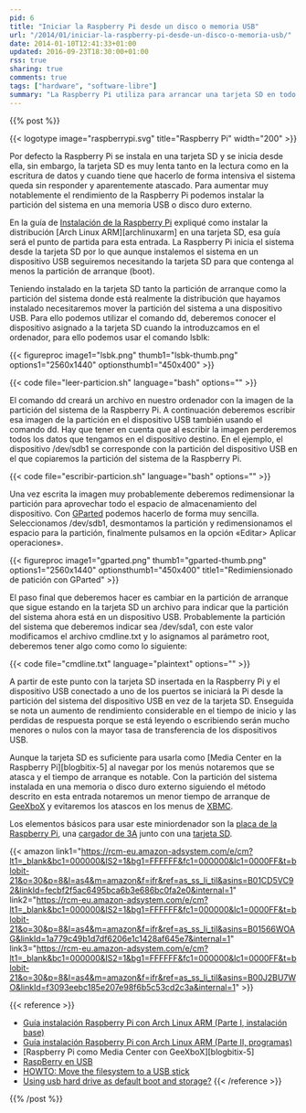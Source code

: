 ```yaml
---
pid: 6
title: "Iniciar la Raspberry Pi desde un disco o memoria USB"
url: "/2014/01/iniciar-la-raspberry-pi-desde-un-disco-o-memoria-usb/"
date: 2014-01-10T12:41:33+01:00
updated: 2016-09-23T18:30:00+01:00
rss: true
sharing: true
comments: true
tags: ["hardware", "software-libre"]
summary: "La Raspberry Pi utiliza para arrancar una tarjeta SD en todo caso, sin embargo, dada la lentitud de lectura y escritura de esta es recomendable instalar el sistema en una memoria USB o disco duro externo. No es muy complicado y el aumento de rendimiento es notable."
---
```


{{% post %}}

{{< logotype image="raspberrypi.svg" title="Raspberry Pi" width="200" >}}

Por defecto la Raspberry Pi se instala en una tarjeta SD y se inicia desde ella, sin embargo, la tarjeta SD es muy lenta tanto en la lectura como en la escritura de datos y cuando tiene que hacerlo de forma intensiva el sistema queda sin responder y aparentemente atascado. Para aumentar muy notablemente el rendimiento de la Raspberry Pi podemos instalar la partición del sistema en una memoria USB o disco duro externo.

En la guía de [Instalación de la Raspberry Pi](https://elblogdepicodev.blogspot.com.es/2012/06/guia-instalacion-raspberry-pi-con-arch.html) expliqué como instalar la distribución [Arch Linux ARM][archlinuxarm] en una tarjeta SD, esa guía será el punto de partida para esta entrada. La Raspberry Pi inicia el sistema desde la tarjeta SD por lo que aunque instalemos el sistema en un dispositivo USB seguiremos necesitando la tarjeta SD para que contenga al menos la partición de arranque (boot).

Teniendo instalado en la tarjeta SD tanto la partición de arranque como la partición del sistema donde está realmente la distribución que hayamos instalado necesitaremos mover la partición del sistema a una dispositivo USB. Para ello podemos utilizar el comando dd, deberemos conocer el dispositivo asignado a la tarjeta SD cuando la introduzcamos en el ordenador, para ello podemos usar el comando lsblk:

{{< figureproc
    image1="lsbk.png" thumb1="lsbk-thumb.png" options1="2560x1440" optionsthumb1="450x400" >}}

{{< code file="leer-particion.sh" language="bash" options="" >}}

El comando dd creará un archivo en nuestro ordenador con la imagen de la partición del sistema de la Raspberry Pi. A continuación deberemos escribir esa imagen de la partición en el dispositivo USB también usando el comando dd. Hay que tener en cuenta que al escribir la imagen perderemos todos los datos que tengamos en el dispositivo destino. En el ejemplo, el dispositivo /dev/sdb1 se corresponde con la partición del dispositivo USB en el que copiaremos la partición del sistema de la Raspberry Pi.

{{< code file="escribir-particion.sh" language="bash" options="" >}}

Una vez escrita la imagen muy probablemente deberemos redimensionar la partición para aprovechar todo el espacio de almacenamiento del dispositivo. Con [GParted](http://gparted.org/) podemos hacerlo de forma muy sencilla. Seleccionamos /dev/sdb1, desmontamos la partición y redimensionamos el espacio para la partición, finalmente pulsamos en la opción «Editar> Aplicar operaciones».

{{< figureproc
    image1="gparted.png" thumb1="gparted-thumb.png" options1="2560x1440" optionsthumb1="450x400" title1="Redimiensionado de patición con GParted" >}}

El paso final que deberemos hacer es cambiar en la partición de arranque que sigue estando en la tarjeta SD un archivo para indicar que la partición del sistema ahora está en un dispositivo USB. Probablemente la partición del sistema que deberemos indicar sea /dev/sda1, con este valor modificamos el archivo cmdline.txt y lo asignamos al parámetro root, deberemos tener algo como como lo siguiente:

{{< code file="cmdline.txt" language="plaintext" options="" >}}

A partir de este punto con la tarjeta SD insertada en la Raspberry Pi y el dispositivo USB conectado a uno de los puertos se iniciará la Pi desde la partición del sistema del dispositivo USB en vez de la tarjeta SD. Enseguida se nota un aumento de rendimiento considerable en el tiempo de inicio y las perdidas de respuesta porque se está leyendo o escribiendo serán mucho menores o nulos con la mayor tasa de transferencia de los dispositivos USB.

Aunque la tarjeta SD es suficiente para usarla como [Media Center en la Raspberry Pi][blogbitix-5] al navegar por los menús notaremos que se atasca y el tiempo de arranque es notable. Con la partición del sistema instalada en una memoria o disco duro externo siguiendo el método descrito en esta entrada notaremos un menor tiempo de arranque de [GeeXboX](http://www.geexbox.org/) y evitaremos los atascos en los menus de [XBMC](http://xbmc.org/).

Los elementos básicos para usar este miniordenador son la [placa de la Raspberry Pi](https://amzn.to/2cN0d6L), una [cargador de 3A](https://amzn.to/2dfFJT7) junto con una [tarjeta SD](https://amzn.to/2cN0SFi).

{{< amazon
    link1="https://rcm-eu.amazon-adsystem.com/e/cm?lt1=_blank&bc1=000000&IS2=1&bg1=FFFFFF&fc1=000000&lc1=0000FF&t=blobit-21&o=30&p=8&l=as4&m=amazon&f=ifr&ref=as_ss_li_til&asins=B01CD5VC92&linkId=fecbf2f5ac6495bca6b3e686bc0fa2e0&internal=1"
    link2="https://rcm-eu.amazon-adsystem.com/e/cm?lt1=_blank&bc1=000000&IS2=1&bg1=FFFFFF&fc1=000000&lc1=0000FF&t=blobit-21&o=30&p=8&l=as4&m=amazon&f=ifr&ref=as_ss_li_til&asins=B01566WOAG&linkId=1a779c49b1d7df6206e1c1428af645e7&internal=1"
    link3="https://rcm-eu.amazon-adsystem.com/e/cm?lt1=_blank&bc1=000000&IS2=1&bg1=FFFFFF&fc1=000000&lc1=0000FF&t=blobit-21&o=30&p=8&l=as4&m=amazon&f=ifr&ref=as_ss_li_til&asins=B00J2BU7WO&linkId=f3093eebc185e207e98f6b5c53cd2c3a&internal=1" >}}

{{< reference >}}
* [Guía instalación Raspberry Pi con Arch Linux ARM (Parte I, instalación base)](https://elblogdepicodev.blogspot.com.es/2012/06/guia-instalacion-raspberry-pi-con-arch.html)
* [Guía instalación Raspberry Pi con Arch Linux ARM (Parte II, programas) ](https://elblogdepicodev.blogspot.com.es/2012/06/guia-instalacion-raspberry-pi-con-arch_22.html)
* [Raspberry Pi como Media Center con GeeXboX][blogbitix-5]
* [RaspBerry en USB](http://www.diverteka.com/?p=580)
* [HOWTO: Move the filesystem to a USB stick](https://www.raspberrypi.org/phpBB3/viewtopic.php?f=29&t=44177)
* [Using usb hard drive as default boot and storage?](https://www.raspberrypi.org/phpBB3/viewtopic.php?f=91&t=9117)
{{< /reference >}}

{{% /post %}}
